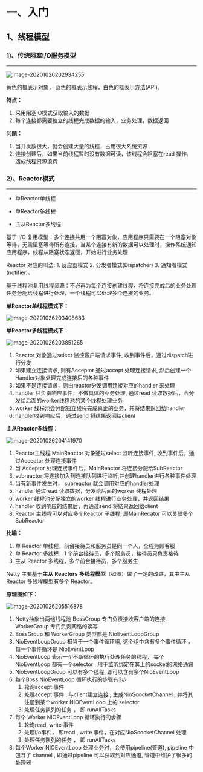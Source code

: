 # 一、入门



## 1、线程模型



### 1)、传统阻塞I/O服务模型

---

![image-20201026202934255](https://github.com/Woodyiiiiiii/Netty_learning/blob/master/img/image-20201026202934255.png)

黄色的框表示对象， 蓝色的框表示线程，白色的框表示方法(API)。



**特点：**

1. 采用阻塞IO模式获取输入的数据
2. 每个连接都需要独立的线程完成数据的输入，业务处理，数据返回

**问题：**

1. 当并发数很大，就会创建大量的线程，占用很大系统资源
2. 连接创建后，如果当前线程暂时没有数据可读，该线程会阻塞在read 操作，造成线程资源浪费



### 2)、Reactor模式

---

* 单Reactor单线程

* 单Reactor多线程

* 主从Reactor多线程 



基于 I/O 复用模型：多个连接共用一个阻塞对象，应用程序只需要在一个阻塞对象等待，无需阻塞等待所有连接。当某个连接有新的数据可以处理时，操作系统通知应用程序，线程从阻塞状态返回，开始进行业务处理

Reactor 对应的叫法: 1. 反应器模式 2. 分发者模式(Dispatcher) 3. 通知者模式(notifier)。

基于线程池复用线程资源：不必再为每个连接创建线程，将连接完成后的业务处理任务分配给线程进行处理，一个线程可以处理多个连接的业务。

**单Reactor单线程模式下：**

![image-20201026203408683](https://github.com/Woodyiiiiiii/Netty_learning/blob/master/img/image-20201026203408683.png)



**单Reactor多线程模式下：**

![image-20201026203851265](https://github.com/Woodyiiiiiii/Netty_learning/blob/master/img/image-20201026203851265.png)

1. Reactor 对象通过select 监控客户端请求事件, 收到事件后，通过dispatch进行分发
2. 如果建立连接请求, 则有Acceptor 通过accept 处理连接请求, 然后创建一个Handler对象处理完成连接后的各种事件
3. 如果不是连接请求，则由reactor分发调用连接对应的handler 来处理
4. handler 只负责响应事件，不做具体的业务处理, 通过read 读取数据后，会分发给后面的worker线程池的某个线程处理业务
5. worker 线程池会分配独立线程完成真正的业务，并将结果返回给handler
6. handler收到响应后，通过send 将结果返回给client



**主从Reactor多线程：**

![image-20201026204141970](https://github.com/Woodyiiiiiii/Netty_learning/blob/master/img/image-20201026204141970.png)

1. Reactor主线程 MainReactor 对象通过select 监听连接事件, 收到事件后，通过Acceptor 处理连接事件
2. 当 Acceptor 处理连接事件后，MainReactor 将连接分配给SubReactor 
3. subreactor 将连接加入到连接队列进行监听,并创建handler进行各种事件处理
4. 当有新事件发生时， subreactor 就会调用对应的handler处理
5. handler 通过read 读取数据，分发给后面的worker 线程处理
6. worker 线程池分配独立的worker 线程进行业务处理，并返回结果
7. handler 收到响应的结果后，再通过send 将结果返回给client
8. Reactor 主线程可以对应多个Reactor 子线程, 即MainRecator 可以关联多个SubReactor



**比喻：**

1. 单 Reactor 单线程，前台接待员和服务员是同一个人，全程为顾客服
2. 单 Reactor 多线程，1 个前台接待员，多个服务员，接待员只负责接待
3. 主从 Reactor 多线程，多个前台接待员，多个服务生



Netty 主要基于**主从** **Reactors** **多线程模型**（如图）做了一定的改进，其中主从 Reactor 多线程模型有多个 Reactor。



**原理图如下：**

![image-20201026205516878](https://github.com/Woodyiiiiiii/Netty_learning/blob/master/img/image-20201026205516878.png)

1. Netty抽象出两组线程池 BossGroup 专门负责接收客户端的连接, WorkerGroup 专门负责网络的读写
2. BossGroup 和 WorkerGroup 类型都是 NioEventLoopGroup
3. NioEventLoopGroup 相当于一个事件循环组, 这个组中含有多个事件循环 ，每一个事件循环是 NioEventLoop
4. NioEventLoop 表示一个不断循环的执行处理任务的线程， 每个NioEventLoop 都有一个selector , 用于监听绑定在其上的socket的网络通讯
5. NioEventLoopGroup 可以有多个线程, 即可以含有多个NioEventLoop
6. 每个Boss NioEventLoop 循环执行的步骤有3步
   1. 轮询accept 事件
   2. 处理accept 事件 , 与client建立连接 , 生成NioScocketChannel , 并将其注册到某个worker NIOEventLoop 上的 selector
   3. 处理任务队列的任务 ， 即 runAllTasks
7. 每个 Worker NIOEventLoop 循环执行的步骤
   1. 轮询read, write 事件
   2. 处理i/o事件， 即read , write 事件，在对应NioScocketChannel 处理
   3. 处理任务队列的任务 ， 即 runAllTasks
8. 每个Worker NIOEventLoop  处理业务时，会使用pipeline(管道), pipeline 中包含了 channel , 即通过pipeline 可以获取到对应通道, 管道中维护了很多的 处理器
